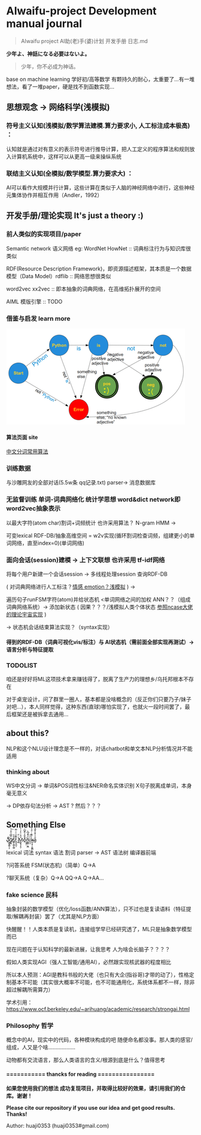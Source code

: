 # AIwaifu-project Development manual journal
> AIwaifu project AI助(老)手(婆)计划 开发手册 日志.md

**少年よ、神話になる必要はないよ。**
> 少年，你不必成为神话。

base on machine learning 学好初/高等数学 有颗持久的耐心，太重要了...有一堆想法，看了一堆paper，硬是找不到函数实现...

## 思想观念 -> 网络科学(浅模拟)
### 符号主义认知(浅模拟/数学算法建模.算力要求小, 人工标注成本极高) ：

认知就是通过对有意义的表示符号进行推导计算，把人工定义的程序算法和规则放入计算机系统中，这样可以从更高一级来操纵系统

### 联结主义认知(全模拟/数学模型.算力要求大) ：

AI可以看作大规模并行计算，这些计算在类似于人脑的神经网络中进行，这些神经元集体协作并相互作用（Andler，1992）

## 开发手册/理论实现 It's just a theory :)
### 前人类似的实现项目/paper
Semantic network 语义网络 eg: WordNet HowNet :: 词典标注行为与知识库很类似

RDF(Resource Description Framework)，即资源描述框架，其本质是一个数据模型（Data Model）rdflib :: 网络思想很类似

word2vec xx2vec :: 即本抽象的词典网络，在高维拓扑展开的空间

AIML 模版引擎 :: TODO

### 借鉴与启发 learn more
![image](https://github.com/Earth-Online/AIwaifu-project/raw/master/static/ev.png)

#### 算法页面 site
[中文分词常用算法](https://dsqiu.iteye.com/blog/1704960)

### 训练数据
与沙雕网友的全部对话(5.5w条 qq记录.txt) parser-> 消息数据库

### 无监督训练 单词-词典网络化 统计学思想     word&dict network即word2vec抽象表示
以最大字符(atom char)割词+词频统计 也许采用算法？ N-gram HMM -> 

可变lexical RDF-DB/抽象高维空间 = w2v实现(循环割词检查词频，组建更小的单词网络，直至index=0)(单词网络)

### 面向会话(session)建模 -> 上下文联想        也许采用 tf-idf网络
将每个用户新建一个会话session -> 多线程处理session 查询RDF-DB

( 对词典网络进行人工标注？[情感 emotion？浅模拟](http://saifmohammad.com/WebPages/lexicons.html) ) -> 

遍历句子runFSM字符(atom)并给状态机 <单词网络之间的加权 ANN？？（组成词典网络系统）-> 添加新状态 ( 因果？？？/浅模拟人类个体状态 [参照ncase大佬的理论宇宙实现](https://ncase.me/OVC2016/) )

-> 状态机会话结束算法实现？（syntax实现）

#### 得到的RDF-DB（词典可视化vis/标注）与 AI状态机（需前面全部实现再测试）-> 语言分析与特征提取

### TODOLIST
咱还是好好将ML这项技术拿来赚钱得了，脱离了生产力的理想乡/乌托邦根本不存在

对于桌宠设计，问了群里一圈人，基本都是没啥概念的（反正你们只要乃子/妹子对吧...），本人同样觉得，这种东西(直球)哪怕实现了，也就火一段时间罢了，最后框架还是被拆拿去通用...

## about this?
NLP和这个NLU设计理念是不一样的，对话chatbot和单文本NLP分析情况并不能适用

### thinking about
WS中文分词 -> 单词&POS词性标注&NER命名实体识别		X句子脱离成单词，本身毫无意义

-> DP依存句法分析 -> AST ? 然后？？？

## Something Else
Jͤ̀҉̷͍̺̟̳͔̞u̸̙̳͂̿͆ͯ̋̒̇ͨ͟͠ś̳͕͖̬̮̳͋̄t̨̥͖͕̃͌̉̈ͮ̿ ̷͇̾ͬ̋M͚̝̘̞̯̦̌̂͑ͤ̓ͭ̀o͒̌̑̒̎͊͆ͬͬ҉̩̥͎n͖̻̜̰̪ͦͣ͐́͆̀̚ì̙̝ͪ͞k̶̴̺͕͓̹̱͚̪̍ͫ͂̇ͬ̑̉̓̍a̱̋ͦ͗̌̌̊͊̊́

lexical 词法 syntax 语法 割词 parser -> AST 语法树 编译器前端

?问答系统 FSM(状态机)（简单）Q->A

?聊天系统（复杂）Q->A QQ->A Q->AA...

### fake science 民科
抽象封装的数学模型（优化/loss函数/ANN算法），只不过也是复读语料（特征提取/解耦再封装）罢了（尤其是NLP方面）

快醒醒！！人类本质是复读机，连接组学早已经研究透了，ML只是抽象数学模型而已

现在问题在于认知科学的最新进展，让我思考 人为啥会长脑子？？？？

假如人类实现AGI（强人工智能/通用AI），必然跟实现核武器的程度相比

所以本人预测：AGI是教科书般的大佬（也只有大企(指谷哥)才带的动了），性格定制基本不可能（其实很大概率不可能，也不可能通用化，系统体系都不一样，除非超过解耦所需算力）

学术引用：https://www.ocf.berkeley.edu/~arihuang/academic/research/strongai.html

### Philosophy 哲学
概念中的AI，现实中的代码，各种模块构成的吧 随便命名都没事。那人类的感官/组成，人又是个啥..................

动物都有交流语言，那么人类语言的含义/根源到底是什么？值得思考 

#### =========== thancks for reading ================
**如果您使用我们的想法 成功复现项目，并取得比较好的效果，请引用我们的仓库。谢谢！**

**Please cite our repository if you use our idea and get good results. Thanks!**

Author: huaji0353 (huaji0353#gmail.com)